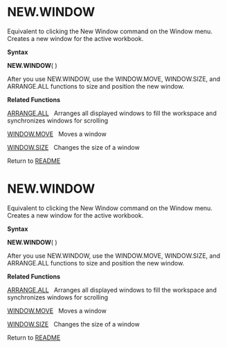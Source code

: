 # NEW.WINDOW

Equivalent to clicking the New Window command on the Window menu.
Creates a new window for the active workbook.

**Syntax**

**NEW.WINDOW**( )

After you use NEW.WINDOW, use the WINDOW.MOVE, WINDOW.SIZE, and
ARRANGE.ALL functions to size and position the new window.

**Related Functions**

[ARRANGE.ALL](ARRANGE.ALL.md)&nbsp;&nbsp;&nbsp;Arranges all displayed windows to fill the
workspace and synchronizes windows for scrolling

[WINDOW.MOVE](WINDOW.MOVE.md)&nbsp;&nbsp;&nbsp;Moves a window

[WINDOW.SIZE](WINDOW.SIZE.md)&nbsp;&nbsp;&nbsp;Changes the size of a window



Return to [README](README.md#N)

# NEW.WINDOW

Equivalent to clicking the New Window command on the Window menu.
Creates a new window for the active workbook.

**Syntax**

**NEW.WINDOW**( )

After you use NEW.WINDOW, use the WINDOW.MOVE, WINDOW.SIZE, and
ARRANGE.ALL functions to size and position the new window.

**Related Functions**

[ARRANGE.ALL](ARRANGE.ALL.md)&nbsp;&nbsp;&nbsp;Arranges all displayed windows to fill the
workspace and synchronizes windows for scrolling

[WINDOW.MOVE](WINDOW.MOVE.md)&nbsp;&nbsp;&nbsp;Moves a window

[WINDOW.SIZE](WINDOW.SIZE.md)&nbsp;&nbsp;&nbsp;Changes the size of a window



Return to [README](README.md#N)

